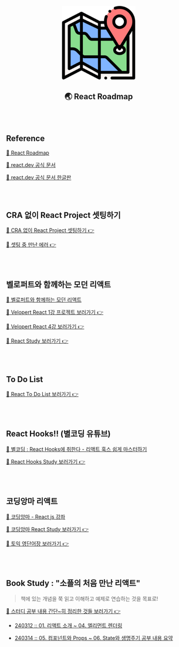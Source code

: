 <div align="center">
  <img width="200px;" src="./images/map.png"/>
</div>
<h2 align="center">🌏 React Roadmap</h2>

<br>
<br>

## Reference

[🔗 React Roadmap](https://roadmap.sh/react)

[🔗 react.dev 공식 문서](https://react.dev/learn)

[🔗 react.dev 공식 문서 한글판](https://react-ko.dev/learn#rendering-lists)

<br>
<br>

## CRA 없이 React Project 셋팅하기

[📁 CRA 없이 React Project 셋팅하기 👉](https://github.com/mireyhgnay/react-roadmap/blob/main/Study/01.%20CRA%20%EC%97%86%EC%9D%B4%20React%20Project%20%EC%85%8B%ED%8C%85%ED%95%98%EA%B8%B0.md)

[📁 셋팅 중 만난 에러 👉](https://github.com/mireyhgnay/react-roadmap/blob/main/Study/02.%20%EC%85%8B%ED%8C%85%20%EC%A4%91%20%EB%A7%8C%EB%82%9C%20%EC%97%90%EB%9F%AC.md)

<br>
<br>

## 벨로퍼트와 함께하는 모던 리액트

[🔗 벨로퍼트와 함께하는 모던 리액트](https://react.vlpt.us/)

[📁 Velopert React 1강 프로젝트 보러가기 👉](https://github.com/mireyhgnay/react-roadmap/tree/main/01_React)

[📁 Velopert React 4강 보러가기 👉](https://github.com/mireyhgnay/react-roadmap/tree/main/react_api)

[📔 React Study 보러가기 👉](https://github.com/mireyhgnay/react-roadmap/tree/main/Study)

<br>
<br>

## To Do List

[📁 React To Do List 보러가기 👉](https://github.com/mireyhgnay/react-todolist)

<br>
<Br>

## React Hooks!! (별코딩 유튜브)

[🔗 별코딩 : React Hooks에 취한다 - 리액트 훅스 쉽게 마스터하기](https://www.youtube.com/playlist?list=PLZ5oZ2KmQEYjwhSxjB_74PoU6pmFzgVMO)

[📔 React Hooks Study 보러가기 👉](https://github.com/mireyhgnay/react-roadmap/tree/main/Study/React%20Hooks)

<br>
<br>

## 코딩앙마 리액트

[🔗 코딩앙마 - React js 강좌](https://www.youtube.com/watch?v=05uFo_-SGXU&list=PLZKTXPmaJk8J_fHAzPLH8CJ_HO_M33e7-)

[📔 코딩앙마 React Study 보러가기 👉](https://hyerimiya.notion.site/React-1fd1cd430bfd480c84677bf19fc2cffd?pvs=4)

[📖 토익 영단어장 보러가기 👉](https://github.com/mireyhgnay/voca)

<br>
<br>

## Book Study : "소플의 처음 만난 리액트"

> 책에 있는 개념을 쭉 읽고 이해하고 예제로 연습하는 것을 목표로!

[📖 스터디 공부 내용 간단~히 정리한 것들 보러가기 👉](https://hyerimiya.notion.site/Book-1f6bf10c6a4249dc8f90e342ec0ccf26?pvs=4)

- [240312 :: 01. 리액트 소개 ~ 04. 엘리먼트 렌더링](https://hyerimiya.notion.site/24-03-12-1-4-5bacc2ca50ee4bfe8facc8595f1cd1ab?pvs=4)

- [240314 :: 05. 컴포넌트와 Props ~ 06. State와 생명주기 공부 내용 요약](https://hyerimiya.notion.site/01-04-5bacc2ca50ee4bfe8facc8595f1cd1ab?pvs=4)